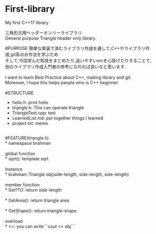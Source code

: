 # First-library
My first C++17 library

三角形汎用ヘッダーオンリーライブラリ<br>
General purpose Triangle header only library.<br>

#PURPOSE
簡単な実装で済むライブラリ作成を通して,C++やライブラリ作成,git系のお作法を学ぶため<br>
そして,今回学んだ知見をまとめたり,追いやすいsrcを心掛けたりすることで,<br>
他のライブラリ作成入門者の参考になれれば良いなと思います.<br>
<br>
I want to learn Best Practice about C++, making library and git.<br>
Moreover, I hope this helps people who is C++ beginner.<br>
<br>
#STRUCTURE<br>
* hello.h: print hello<br>
* triangle.h: This can operate triangle<br>
* TriangleTest.cpp: test<br>
* LearnedList.md: put together things I learned<br>
* project.txt: memo<br>
<br>
#FEATURE(triangle.h)<br>
* namespace brahman<br>
<br>
global function<br>
* sqrt(): template sqrt<br>
<br>
Instance<br>
* brahman::Triangle<T> obj(side-length, side-length, side-length)<br>
<br>
member function<br>
* Get??(): return side-length<br>
<br>
* GetArea(): return triangle area<br>
<br>
* GetShape(): return triangle-shape<br>
<br>
overload<br>
* <<: you can write```cout << obj``` <br>